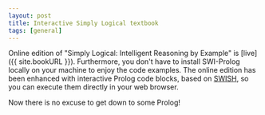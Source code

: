 ```yaml
---
layout: post
title: Interactive Simply Logical textbook
tags: [general]
---
```


Online edition of "Simply Logical: Intelligent Reasoning by Example" is [live]({{ site.bookURL }}). Furthermore, you don't have to install SWI-Prolog locally on your machine to enjoy the code examples. The online edition has been enhanced with interactive Prolog code blocks, based on [SWISH](https://swish.swi-prolog.org/), so you can execute them directly in your web browser.

Now there is no excuse to get down to some Prolog!
